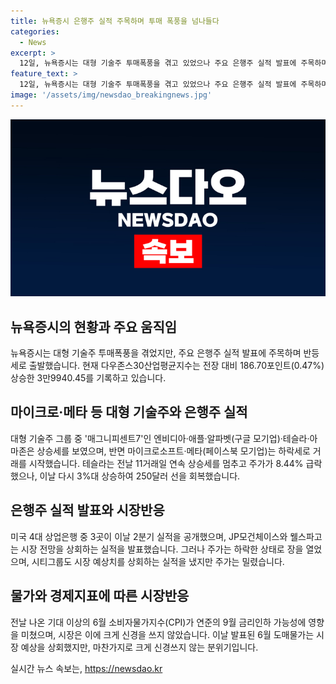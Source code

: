 ```yaml
---
title: 뉴욕증시 은행주 실적 주목하며 투매 폭풍을 넘나들다
categories:
  - News
excerpt: >
  12일, 뉴욕증시는 대형 기술주 투매폭풍을 겪고 있었으나 주요 은행주 실적 발표에 주목하며 반등세로 출발했다. 다우존스30산업평균지수는 0.47%, S&P500지수는 0.58%, 나스닥지수는 0.70% 상승하며 상승세를 보였다. 대형 기술주들을 대량 처분하고 중소형주 매수로 인한 나스닥지수의 급락과 함께, 주요 은행주의 2분기 실적이 발표되고 있는 가운데 시장은 주목하고 있다. JP모건체이스와 웰스파고의 실적은 시장 전망을 상회했으나, 시티그룹은 예상치를 밑돌았다. 한편, 대형 기술주 그룹은 대부분 회복세를 보이며 투자자들의 이목을 끌고 있다.
feature_text: >
  12일, 뉴욕증시는 대형 기술주 투매폭풍을 겪고 있었으나 주요 은행주 실적 발표에 주목하며 반등세로 출발했다. 다우존스30산업평균지수는 0.47%, S&P500지수는 0.58%, 나스닥지수는 0.70% 상승하며 상승세를 보였다. 대형 기술주들을 대량 처분하고 중소형주 매수로 인한 나스닥지수의 급락과 함께, 주요 은행주의 2분기 실적이 발표되고 있는 가운데 시장은 주목하고 있다. JP모건체이스와 웰스파고의 실적은 시장 전망을 상회했으나, 시티그룹은 예상치를 밑돌았다. 한편, 대형 기술주 그룹은 대부분 회복세를 보이며 투자자들의 이목을 끌고 있다.
image: '/assets/img/newsdao_breakingnews.jpg'
---
```


<p><img src="/assets/img/newsdao_breakingnews.jpg" alt="cryptoinkorea 속보" /></p>

<h2 data-ke-size="size26">뉴욕증시의 현황과 주요 움직임</h2>

<p data-ke-size="size16">뉴욕증시는 대형 기술주 투매폭풍을 겪었지만, 주요 은행주 실적 발표에 주목하며 반등세로 출발했습니다. 현재 다우존스30산업평균지수는 전장 대비 186.70포인트(0.47%) 상승한 3만9940.45를 기록하고 있습니다.</p>

<h2 data-ke-size="size26">마이크로·메타 등 대형 기술주와 은행주 실적</h2>

<p data-ke-size="size16">대형 기술주 그룹 중 '매그니피센트7'인 엔비디아·애플·알파벳(구글 모기업)·테슬라·아마존은 상승세를 보였으며, 반면 마이크로소프트·메타(페이스북 모기업)는 하락세로 거래를 시작했습니다. 테슬라는 전날 11거래일 연속 상승세를 멈추고 주가가 8.44% 급락했으나, 이날 다시 3%대 상승하여 250달러 선을 회복했습니다.</p>

<h2 data-ke-size="size26">은행주 실적 발표와 시장반응</h2>

<p data-ke-size="size16">미국 4대 상업은행 중 3곳이 이날 2분기 실적을 공개했으며, JP모건체이스와 웰스파고는 시장 전망을 상회하는 실적을 발표했습니다. 그러나 주가는 하락한 상태로 장을 열었으며, 시티그룹도 시장 예상치를 상회하는 실적을 냈지만 주가는 밀렸습니다.</p>

<h2 data-ke-size="size26">물가와 경제지표에 따른 시장반응</h2>

<p data-ke-size="size16">전날 나온 기대 이상의 6월 소비자물가지수(CPI)가 연준의 9월 금리인하 가능성에 영향을 미쳤으며, 시장은 이에 크게 신경을 쓰지 않았습니다. 이날 발표된 6월 도매물가는 시장 예상을 상회했지만, 마찬가지로 크게 신경쓰지 않는 분위기입니다.</p>
실시간 뉴스 속보는, <a href="https://newsdao.kr" rel="dofollow">https://newsdao.kr</a>


